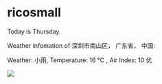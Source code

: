 # ricosmall

Today is Thursday.

Weather infomation of 深圳市南山区， 广东省， 中国: 

Weather: 小雨, Temperature: 16 ℃ , Air Index: 10 优

<img src="https://github-readme-stats.vercel.app/api?username=ricosmall&show_icons=true" />
